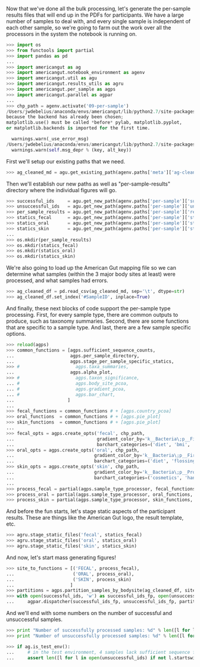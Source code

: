 Now that we've done all the bulk processing, let's generate the per-sample results files that will end up in the PDFs for participants. We have a large number of samples to deal with, and every single sample is independent of each other sample, so we're going to farm out the work over all the processors in the system the notebook is running on.

```python
>>> import os
>>> from functools import partial
>>> import pandas as pd
...
>>> import americangut as ag
>>> import americangut.notebook_environment as agenv
>>> import americangut.util as agu
>>> import americangut.results_utils as agru
>>> import americangut.per_sample as agps
>>> import americangut.parallel as agpar
...
>>> chp_path = agenv.activate('09-per-sample')
/Users/jwdebelius/anaconda/envs/americangut/lib/python2.7/site-packages/matplotlib/__init__.py:1350: UserWarning:  This call to matplotlib.use() has no effect
because the backend has already been chosen;
matplotlib.use() must be called *before* pylab, matplotlib.pyplot,
or matplotlib.backends is imported for the first time.

  warnings.warn(_use_error_msg)
/Users/jwdebelius/anaconda/envs/americangut/lib/python2.7/site-packages/matplotlib/__init__.py:872: UserWarning: axes.color_cycle is deprecated and replaced with axes.prop_cycle; please use the latter.
  warnings.warn(self.msg_depr % (key, alt_key))
```

First we'll setup our existing paths that we need.

```python
>>> ag_cleaned_md = agu.get_existing_path(agenv.paths['meta']['ag-cleaned-md'])
```

Then we'll establish our new paths as well as "per-sample-results" directory where the individual figures will go.

```python
>>> successful_ids     = agu.get_new_path(agenv.paths['per-sample']['successful-ids'])
>>> unsuccessful_ids   = agu.get_new_path(agenv.paths['per-sample']['unsuccessful-ids'])
>>> per_sample_results = agu.get_new_path(agenv.paths['per-sample']['results'])
>>> statics_fecal      = agu.get_new_path(agenv.paths['per-sample']['statics-fecal'])
>>> statics_oral       = agu.get_new_path(agenv.paths['per-sample']['statics-oral'])
>>> statics_skin       = agu.get_new_path(agenv.paths['per-sample']['statics-skin'])
...
>>> os.mkdir(per_sample_results)
>>> os.mkdir(statics_fecal)
>>> os.mkdir(statics_oral)
>>> os.mkdir(statics_skin)
```

We're also going to load up the American Gut mapping file so we can determine what samples (within the 3 major body sites at least) were processed, and what samples had errors.

```python
>>> ag_cleaned_df = pd.read_csv(ag_cleaned_md, sep='\t', dtype=str)
>>> ag_cleaned_df.set_index('#SampleID', inplace=True)
```

And finally, these next blocks of code support the per-sample type processing. First, for every sample type, there are common outputs to produce, such as taxonomy summaries. Second, there are some functions that are specific to a sample type. And last, there are a few sample specific options.

```python
>>> reload(agps)
>>> common_functions = [agps.sufficient_sequence_counts,
...                     agps.per_sample_directory,
...                     agps.stage_per_sample_specific_statics,
>>> #                     agps.taxa_summaries,
...                     agps.alpha_plot,
>>> #                     agps.taxon_significance,
... #                     agps.body_site_pcoa,
... #                     agps.gradient_pcoa,
... #                     agps.bar_chart,
...                    ]
...
>>> fecal_functions = common_functions # + [agps.country_pcoa]
>>> oral_functions  = common_functions # + [agps.pie_plot]
>>> skin_functions  = common_functions # + [agps.pie_plot]
...
>>> fecal_opts = agps.create_opts('fecal', chp_path,
...                               gradient_color_by='k__Bacteria\;p__Firmicutes',
...                               barchart_categories=('diet', 'bmi', 'sex', 'age'))
>>> oral_opts = agps.create_opts('oral', chp_path,
...                              gradient_color_by='k__Bacteria\;p__Firmicutes',
...                              barchart_categories=('diet', 'flossing', 'sex', 'age'))
>>> skin_opts = agps.create_opts('skin', chp_path,
...                              gradient_color_by='k__Bacteria\;p__Proteobacteria',
...                              barchart_categories=('cosmetics', 'hand', 'sex', 'age'))
...
>>> process_fecal = partial(agps.sample_type_processor, fecal_functions, fecal_opts)
>>> process_oral = partial(agps.sample_type_processor, oral_functions, oral_opts)
>>> process_skin = partial(agps.sample_type_processor, skin_functions, skin_opts)
```

And before the fun starts, let's stage static aspects of the participant results. These are things like the American Gut logo, the result template, etc.

```python
>>> agru.stage_static_files('fecal', statics_fecal)
>>> agru.stage_static_files('oral', statics_oral)
>>> agru.stage_static_files('skin', statics_skin)
```

And now, let's start mass generating figures!

```python
>>> site_to_functions = [('FECAL', process_fecal),
...                      ('ORAL', process_oral),
...                      ('SKIN', process_skin)
...                     ]
>>> partitions = agps.partition_samples_by_bodysite(ag_cleaned_df, site_to_functions)
>>> with open(successful_ids, 'w') as successful_ids_fp, open(unsuccessful_ids, 'w') as unsuccessful_ids_fp:
...     agpar.dispatcher(successful_ids_fp, unsuccessful_ids_fp, partitions)
```

And we'll end with some numbers on the number of successful and unsuccessful samples.

```python
>>> print "Number of successfully processed samples: %d" % len([l for l in open(successful_ids) if not l.startswith('#')])
>>> print "Number of unsuccessfully processed samples: %d" % len([l for l in open(unsuccessful_ids) if not l.startswith('#')])
```

```python
>>> if ag.is_test_env():
...     # in the test environment, 4 samples lack sufficient sequence for results
...     assert len([l for l in open(unsuccessful_ids) if not l.startswith('#')]) == 4
```
